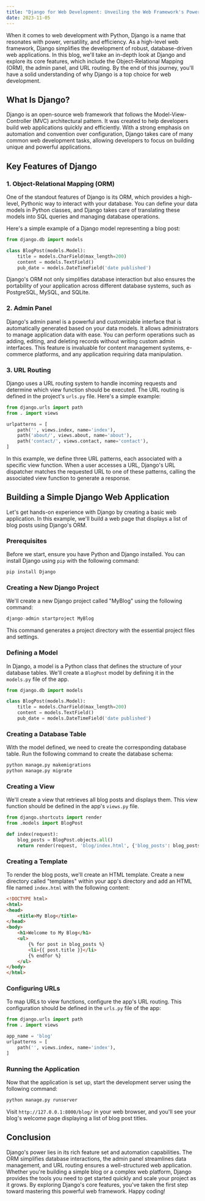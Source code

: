```yaml
---
title: "Django for Web Development: Unveiling the Web Framework's Power"
date: 2023-11-05
---
```


When it comes to web development with Python, Django is a name that resonates with power, versatility, and efficiency. As a high-level web framework, Django simplifies the development of robust, database-driven web applications. In this blog, we'll take an in-depth look at Django and explore its core features, which include the Object-Relational Mapping (ORM), the admin panel, and URL routing. By the end of this journey, you'll have a solid understanding of why Django is a top choice for web development.

## What Is Django?

Django is an open-source web framework that follows the Model-View-Controller (MVC) architectural pattern. It was created to help developers build web applications quickly and efficiently. With a strong emphasis on automation and convention over configuration, Django takes care of many common web development tasks, allowing developers to focus on building unique and powerful applications.

## Key Features of Django

### 1. Object-Relational Mapping (ORM)

One of the standout features of Django is its ORM, which provides a high-level, Pythonic way to interact with your database. You can define your data models in Python classes, and Django takes care of translating these models into SQL queries and managing database operations.

Here's a simple example of a Django model representing a blog post:

```python
from django.db import models

class BlogPost(models.Model):
    title = models.CharField(max_length=200)
    content = models.TextField()
    pub_date = models.DateTimeField('date published')
```

Django's ORM not only simplifies database interaction but also ensures the portability of your application across different database systems, such as PostgreSQL, MySQL, and SQLite.

### 2. Admin Panel

Django's admin panel is a powerful and customizable interface that is automatically generated based on your data models. It allows administrators to manage application data with ease. You can perform operations such as adding, editing, and deleting records without writing custom admin interfaces. This feature is invaluable for content management systems, e-commerce platforms, and any application requiring data manipulation.

### 3. URL Routing

Django uses a URL routing system to handle incoming requests and determine which view function should be executed. The URL routing is defined in the project's `urls.py` file. Here's a simple example:

```python
from django.urls import path
from . import views

urlpatterns = [
    path('', views.index, name='index'),
    path('about/', views.about, name='about'),
    path('contact/', views.contact, name='contact'),
]
```

In this example, we define three URL patterns, each associated with a specific view function. When a user accesses a URL, Django's URL dispatcher matches the requested URL to one of these patterns, calling the associated view function to generate a response.

## Building a Simple Django Web Application

Let's get hands-on experience with Django by creating a basic web application. In this example, we'll build a web page that displays a list of blog posts using Django's ORM.

### Prerequisites

Before we start, ensure you have Python and Django installed. You can install Django using `pip` with the following command:

```python
pip install Django
```

### Creating a New Django Project

We'll create a new Django project called "MyBlog" using the following command:

```python
django-admin startproject MyBlog
```

This command generates a project directory with the essential project files and settings.

### Defining a Model

In Django, a model is a Python class that defines the structure of your database tables. We'll create a `BlogPost` model by defining it in the `models.py` file of the app.

```python
from django.db import models

class BlogPost(models.Model):
    title = models.CharField(max_length=200)
    content = models.TextField()
    pub_date = models.DateTimeField('date published')
```

### Creating a Database Table

With the model defined, we need to create the corresponding database table. Run the following command to create the database schema:

```python
python manage.py makemigrations
python manage.py migrate
```

### Creating a View

We'll create a view that retrieves all blog posts and displays them. This view function should be defined in the app's `views.py` file.

```python
from django.shortcuts import render
from .models import BlogPost

def index(request):
    blog_posts = BlogPost.objects.all()
    return render(request, 'blog/index.html', {'blog_posts': blog_posts})
```

### Creating a Template

To render the blog posts, we'll create an HTML template. Create a new directory called "templates" within your app's directory and add an HTML file named `index.html` with the following content:

```html
<!DOCTYPE html>
<html>
<head>
    <title>My Blog</title>
</head>
<body>
    <h1>Welcome to My Blog</h1>
    <ul>
        {% for post in blog_posts %}
        <li>{{ post.title }}</li>
        {% endfor %}
    </ul>
</body>
</html>
```

### Configuring URLs

To map URLs to view functions, configure the app's URL routing. This configuration should be defined in the `urls.py` file of the app:

```python
from django.urls import path
from . import views

app_name = 'blog'
urlpatterns = [
    path('', views.index, name='index'),
]
```

### Running the Application

Now that the application is set up, start the development server using the following command:

```python
python manage.py runserver
```

Visit `http://127.0.0.1:8000/blog/` in your web browser, and you'll see your blog's welcome page displaying a list of blog post titles.

## Conclusion

Django's power lies in its rich feature set and automation capabilities. The ORM simplifies database interactions, the admin panel streamlines data management, and URL routing ensures a well-structured web application. Whether you're building a simple blog or a complex web platform, Django provides the tools you need to get started quickly and scale your project as it grows. By exploring Django's core features, you've taken the first step toward mastering this powerful web framework. Happy coding!